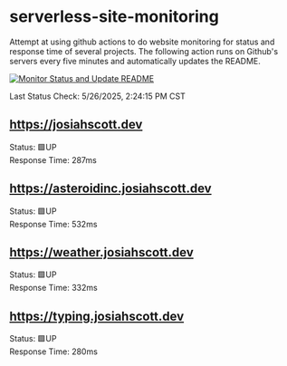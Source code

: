 # serverless-site-monitoring
Attempt at using github actions to do website monitoring for status and response time of several projects. The following action runs on Github's servers every five minutes and automatically updates the README.  

[![Monitor Status and Update README](https://github.com/JosiahSco/serverless-site-monitoring/actions/workflows/monitor.yaml/badge.svg)](https://github.com/JosiahSco/serverless-site-monitoring/actions/workflows/monitor.yaml)

Last Status Check: 5/26/2025, 2:24:15 PM CST

## https://josiahscott.dev
Status: 🟩UP  
Response Time: 287ms

## https://asteroidinc.josiahscott.dev
Status: 🟩UP  
Response Time: 532ms

## https://weather.josiahscott.dev
Status: 🟩UP  
Response Time: 332ms

## https://typing.josiahscott.dev
Status: 🟩UP  
Response Time: 280ms

